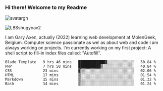 ### Hi there! Welcome to my Readme 
![avatargh](https://user-images.githubusercontent.com/22075644/164934471-9e8af8ff-56fa-42c4-8061-5c7410433886.png)

![LBSshugyoav2](https://user-images.githubusercontent.com/22075644/164934218-25b846e8-bf56-4a0e-bd88-ab444310d7a8.png)



I am Gary Axen, actually (2022) learning web development at MolenGeek, Belgium.
Computer science passionate as wel as about web and code i am always working on projects.
I'm currently working on my first project: A shell script to fill-in index files called: "Autofill". 
<!--START_SECTION:waka-->

```text
Blade Template   9 hrs 46 mins   ████████████▓░░░░░░░░░░░░   50.84 %
PHP              7 hrs 50 mins   ██████████▒░░░░░░░░░░░░░░   40.84 %
CSS              23 mins         ▓░░░░░░░░░░░░░░░░░░░░░░░░   02.06 %
HTML             17 mins         ▒░░░░░░░░░░░░░░░░░░░░░░░░   01.54 %
Markdown         15 mins         ▒░░░░░░░░░░░░░░░░░░░░░░░░   01.32 %
Bash             14 mins         ▒░░░░░░░░░░░░░░░░░░░░░░░░   01.24 %
```

<!--END_SECTION:waka-->

<!--
**LeBigSky/LebigSky** is a ✨ _special_ ✨ repository because its `README.md` (this file) appears on your GitHub profile.


as to get you started:

- 🔭 I’m currently working on ...
- 🌱 I’m currently learning ...
- 👯 I’m looking to collaborate on ...
- 🤔 I’m looking for help with ...
- 💬 Ask me about ...
- 📫 How to reach me: ...
- 😄 Pronouns: ...
- ⚡ Fun fact: ...
-->
